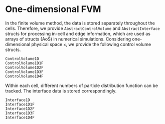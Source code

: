 # One-dimensional FVM

In the finite volume method, the data is stored separately throughout the cells.
Therefore, we provide `AbstractControlVolume` and `AbstractInterface` structs for processing in-cell and edge information,
which are used as arrays of structs (AoS) in numerical simulations.
Considering one-dimensional physical space ``x``, we provide the following control volume structs.

```@docs
ControlVolume1D
ControlVolume1D1F
ControlVolume1D2F
ControlVolume1D3F
ControlVolume1D4F
```

Within each cell, different numbers of particle distribution function can be tracked.
The interface data is stored correspondingly.

```@docs
Interface1D
Interface1D1F
Interface1D2F
Interface1D3F
Interface1D4F
```